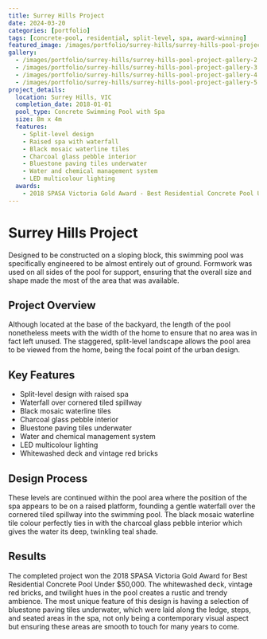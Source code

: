```yaml
---
title: Surrey Hills Project
date: 2024-03-20
categories: [portfolio]
tags: [concrete-pool, residential, split-level, spa, award-winning]
featured_image: /images/portfolio/surrey-hills/surrey-hills-pool-project-main.jpg
gallery:
  - /images/portfolio/surrey-hills/surrey-hills-pool-project-gallery-2.jpg
  - /images/portfolio/surrey-hills/surrey-hills-pool-project-gallery-3.jpg
  - /images/portfolio/surrey-hills/surrey-hills-pool-project-gallery-4.jpg
  - /images/portfolio/surrey-hills/surrey-hills-pool-project-gallery-5.jpg
project_details:
  location: Surrey Hills, VIC
  completion_date: 2018-01-01
  pool_type: Concrete Swimming Pool with Spa
  size: 8m x 4m
  features:
    - Split-level design
    - Raised spa with waterfall
    - Black mosaic waterline tiles
    - Charcoal glass pebble interior
    - Bluestone paving tiles underwater
    - Water and chemical management system
    - LED multicolour lighting
  awards:
    - 2018 SPASA Victoria Gold Award - Best Residential Concrete Pool Under $50,000
---
```


# Surrey Hills Project

Designed to be constructed on a sloping block, this swimming pool was specifically engineered to be almost entirely out of ground. Formwork was used on all sides of the pool for support, ensuring that the overall size and shape made the most of the area that was available.

## Project Overview

Although located at the base of the backyard, the length of the pool nonetheless meets with the width of the home to ensure that no area was in fact left unused. The staggered, split-level landscape allows the pool area to be viewed from the home, being the focal point of the urban design.

## Key Features

- Split-level design with raised spa
- Waterfall over cornered tiled spillway
- Black mosaic waterline tiles
- Charcoal glass pebble interior
- Bluestone paving tiles underwater
- Water and chemical management system
- LED multicolour lighting
- Whitewashed deck and vintage red bricks

## Design Process

These levels are continued within the pool area where the position of the spa appears to be on a raised platform, founding a gentle waterfall over the cornered tiled spillway into the swimming pool. The black mosaic waterline tile colour perfectly ties in with the charcoal glass pebble interior which gives the water its deep, twinkling teal shade.

## Results

The completed project won the 2018 SPASA Victoria Gold Award for Best Residential Concrete Pool Under $50,000. The whitewashed deck, vintage red bricks, and twilight hues in the pool creates a rustic and trendy ambience. The most unique feature of this design is having a selection of bluestone paving tiles underwater, which were laid along the ledge, steps, and seated areas in the spa, not only being a contemporary visual aspect but ensuring these areas are smooth to touch for many years to come.
